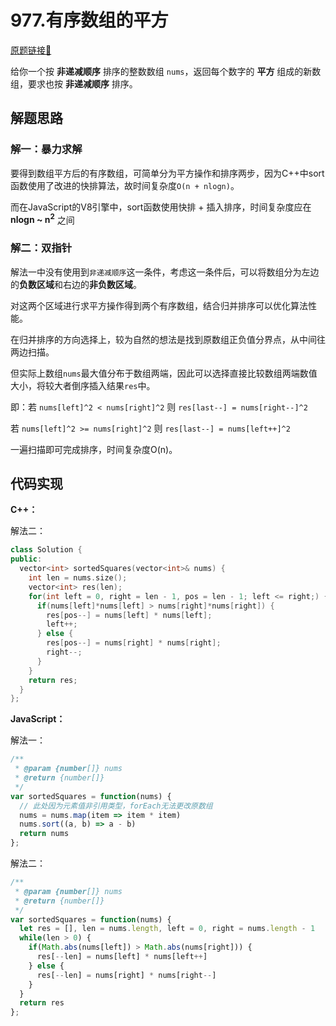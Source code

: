 # 977.有序数组的平方
[原题链接🔗](https://leetcode-cn.com/problems/squares-of-a-sorted-array/)  

给你一个按 **非递减顺序** 排序的整数数组 `nums`，返回每个数字的 **平方** 组成的新数组，要求也按 **非递减顺序** 排序。

## 解题思路

### 解一：暴力求解
要得到数组平方后的有序数组，可简单分为平方操作和排序两步，因为C++中sort函数使用了改进的快排算法，故时间复杂度`O(n + nlogn)`。

而在JavaScript的V8引擎中，sort函数使用快排 + 插入排序，时间复杂度应在 **nlogn ~ n<sup>2</sup>** 之间

### 解二：双指针
解法一中没有使用到`非递减顺序`这一条件，考虑这一条件后，可以将数组分为左边的**负数区域**和右边的**非负数区域**。

对这两个区域进行求平方操作得到两个有序数组，结合归并排序可以优化算法性能。

在归并排序的方向选择上，较为自然的想法是找到原数组正负值分界点，从中间往两边扫描。

但实际上数组`nums`最大值分布于数组两端，因此可以选择直接比较数组两端数值大小，将较大者倒序插入结果`res`中。

即：若 `nums[left]^2 < nums[right]^2` 则 `res[last--] = nums[right--]^2`

若 `nums[left]^2 >= nums[right]^2` 则 `res[last--] = nums[left++]^2`

一遍扫描即可完成排序，时间复杂度O(n)。

## 代码实现

**C++：**

解法二：
```C++
class Solution {
public:
  vector<int> sortedSquares(vector<int>& nums) {
    int len = nums.size();
    vector<int> res(len);
    for(int left = 0, right = len - 1, pos = len - 1; left <= right;) {
      if(nums[left]*nums[left] > nums[right]*nums[right]) {
        res[pos--] = nums[left] * nums[left];
        left++;
      } else {
        res[pos--] = nums[right] * nums[right];
        right--;
      }
    }
    return res;
  }
};
```

**JavaScript：**

解法一：
```javascript
/**
 * @param {number[]} nums
 * @return {number[]}
 */
var sortedSquares = function(nums) {
  // 此处因为元素值非引用类型，forEach无法更改原数组
  nums = nums.map(item => item * item)
  nums.sort((a, b) => a - b)
  return nums
};
```

解法二：
```javascript
/**
 * @param {number[]} nums
 * @return {number[]}
 */
var sortedSquares = function(nums) {
  let res = [], len = nums.length, left = 0, right = nums.length - 1
  while(len > 0) {
    if(Math.abs(nums[left]) > Math.abs(nums[right])) {
      res[--len] = nums[left] * nums[left++]
    } else {
      res[--len] = nums[right] * nums[right--]
    }
  }
  return res
};
```